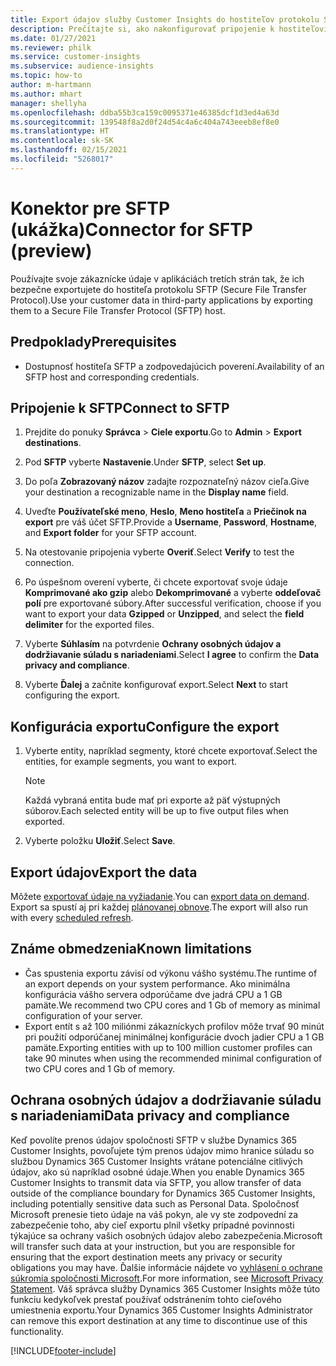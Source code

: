 ```yaml
---
title: Export údajov služby Customer Insights do hostiteľov protokolu SFTP
description: Prečítajte si, ako nakonfigurovať pripojenie k hostiteľovi SFTP.
ms.date: 01/27/2021
ms.reviewer: philk
ms.service: customer-insights
ms.subservice: audience-insights
ms.topic: how-to
author: m-hartmann
ms.author: mhart
manager: shellyha
ms.openlocfilehash: ddba55b3ca159c0095371e46385dcf1d3ed4a63d
ms.sourcegitcommit: 139548f8a2d0f24d54c4a6c404a743eeeb8ef8e0
ms.translationtype: HT
ms.contentlocale: sk-SK
ms.lasthandoff: 02/15/2021
ms.locfileid: "5268017"
---
```

# <a name="connector-for-sftp-preview"></a><span data-ttu-id="a64cd-103">Konektor pre SFTP (ukážka)</span><span class="sxs-lookup"><span data-stu-id="a64cd-103">Connector for SFTP (preview)</span></span>

<span data-ttu-id="a64cd-104">Používajte svoje zákaznícke údaje v aplikáciách tretích strán tak, že ich bezpečne exportujete do hostiteľa protokolu SFTP (Secure File Transfer Protocol).</span><span class="sxs-lookup"><span data-stu-id="a64cd-104">Use your customer data in third-party applications by exporting them to a Secure File Transfer Protocol (SFTP) host.</span></span>

## <a name="prerequisites"></a><span data-ttu-id="a64cd-105">Predpoklady</span><span class="sxs-lookup"><span data-stu-id="a64cd-105">Prerequisites</span></span>

- <span data-ttu-id="a64cd-106">Dostupnosť hostiteľa SFTP a zodpovedajúcich poverení.</span><span class="sxs-lookup"><span data-stu-id="a64cd-106">Availability of an SFTP host and corresponding credentials.</span></span>

## <a name="connect-to-sftp"></a><span data-ttu-id="a64cd-107">Pripojenie k SFTP</span><span class="sxs-lookup"><span data-stu-id="a64cd-107">Connect to SFTP</span></span>

1. <span data-ttu-id="a64cd-108">Prejdite do ponuky **Správca** > **Ciele exportu**.</span><span class="sxs-lookup"><span data-stu-id="a64cd-108">Go to **Admin** > **Export destinations**.</span></span>

1. <span data-ttu-id="a64cd-109">Pod **SFTP** vyberte **Nastavenie**.</span><span class="sxs-lookup"><span data-stu-id="a64cd-109">Under **SFTP**, select **Set up**.</span></span>

1. <span data-ttu-id="a64cd-110">Do poľa **Zobrazovaný názov** zadajte rozpoznateľný názov cieľa.</span><span class="sxs-lookup"><span data-stu-id="a64cd-110">Give your destination a recognizable name in the **Display name** field.</span></span>

1. <span data-ttu-id="a64cd-111">Uveďte **Používateľské meno**, **Heslo**, **Meno hostiteľa** a **Priečinok na export** pre váš účet SFTP.</span><span class="sxs-lookup"><span data-stu-id="a64cd-111">Provide a **Username**, **Password**, **Hostname**, and **Export folder** for your SFTP account.</span></span>

1. <span data-ttu-id="a64cd-112">Na otestovanie pripojenia vyberte **Overiť**.</span><span class="sxs-lookup"><span data-stu-id="a64cd-112">Select **Verify** to test the connection.</span></span>

1. <span data-ttu-id="a64cd-113">Po úspešnom overení vyberte, či chcete exportovať svoje údaje **Komprimované ako gzip** alebo **Dekomprimované** a vyberte **oddeľovač polí** pre exportované súbory.</span><span class="sxs-lookup"><span data-stu-id="a64cd-113">After successful verification, choose if you want to export your data **Gzipped** or **Unzipped**, and select the **field delimiter** for the exported files.</span></span>

1. <span data-ttu-id="a64cd-114">Vyberte **Súhlasím** na potvrdenie **Ochrany osobných údajov a dodržiavanie súladu s nariadeniami**.</span><span class="sxs-lookup"><span data-stu-id="a64cd-114">Select **I agree** to confirm the **Data privacy and compliance**.</span></span>

1. <span data-ttu-id="a64cd-115">Vyberte **Ďalej** a začnite konfigurovať export.</span><span class="sxs-lookup"><span data-stu-id="a64cd-115">Select **Next** to start configuring the export.</span></span>

## <a name="configure-the-export"></a><span data-ttu-id="a64cd-116">Konfigurácia exportu</span><span class="sxs-lookup"><span data-stu-id="a64cd-116">Configure the export</span></span>

1. <span data-ttu-id="a64cd-117">Vyberte entity, napríklad segmenty, ktoré chcete exportovať.</span><span class="sxs-lookup"><span data-stu-id="a64cd-117">Select the entities, for example segments, you want to export.</span></span>

   > [!NOTE]
   > <span data-ttu-id="a64cd-118">Každá vybraná entita bude mať pri exporte až päť výstupných súborov.</span><span class="sxs-lookup"><span data-stu-id="a64cd-118">Each selected entity will be up to five output files when exported.</span></span> 

1. <span data-ttu-id="a64cd-119">Vyberte položku **Uložiť**.</span><span class="sxs-lookup"><span data-stu-id="a64cd-119">Select **Save**.</span></span>

## <a name="export-the-data"></a><span data-ttu-id="a64cd-120">Export údajov</span><span class="sxs-lookup"><span data-stu-id="a64cd-120">Export the data</span></span>

<span data-ttu-id="a64cd-121">Môžete [exportovať údaje na vyžiadanie](export-destinations.md).</span><span class="sxs-lookup"><span data-stu-id="a64cd-121">You can [export data on demand](export-destinations.md).</span></span> <span data-ttu-id="a64cd-122">Export sa spustí aj pri každej [plánovanej obnove](system.md#schedule-tab).</span><span class="sxs-lookup"><span data-stu-id="a64cd-122">The export will also run with every [scheduled refresh](system.md#schedule-tab).</span></span>

## <a name="known-limitations"></a><span data-ttu-id="a64cd-123">Známe obmedzenia</span><span class="sxs-lookup"><span data-stu-id="a64cd-123">Known limitations</span></span>

- <span data-ttu-id="a64cd-124">Čas spustenia exportu závisí od výkonu vášho systému.</span><span class="sxs-lookup"><span data-stu-id="a64cd-124">The runtime of an export depends on your system performance.</span></span> <span data-ttu-id="a64cd-125">Ako minimálna konfigurácia vášho servera odporúčame dve jadrá CPU a 1 GB pamäte.</span><span class="sxs-lookup"><span data-stu-id="a64cd-125">We recommend two CPU cores and 1 Gb of memory as minimal configuration of your server.</span></span> 
- <span data-ttu-id="a64cd-126">Export entít s až 100 miliónmi zákazníckych profilov môže trvať 90 minút pri použití odporúčanej minimálnej konfigurácie dvoch jadier CPU a 1 GB pamäte.</span><span class="sxs-lookup"><span data-stu-id="a64cd-126">Exporting entities with up to 100 million customer profiles can take 90 minutes when using the recommended minimal configuration of two CPU cores and 1 Gb of memory.</span></span> 

## <a name="data-privacy-and-compliance"></a><span data-ttu-id="a64cd-127">Ochrana osobných údajov a dodržiavanie súladu s nariadeniami</span><span class="sxs-lookup"><span data-stu-id="a64cd-127">Data privacy and compliance</span></span>

<span data-ttu-id="a64cd-128">Keď povolíte prenos údajov spoločnosti SFTP v službe Dynamics 365 Customer Insights, povoľujete tým prenos údajov mimo hranice súladu so službou Dynamics 365 Customer Insights vrátane potenciálne citlivých údajov, ako sú napríklad osobné údaje.</span><span class="sxs-lookup"><span data-stu-id="a64cd-128">When you enable Dynamics 365 Customer Insights to transmit data via SFTP, you allow transfer of data outside of the compliance boundary for Dynamics 365 Customer Insights, including potentially sensitive data such as Personal Data.</span></span> <span data-ttu-id="a64cd-129">Spoločnosť Microsoft prenesie tieto údaje na váš pokyn, ale vy ste zodpovední za zabezpečenie toho, aby cieľ exportu plnil všetky prípadné povinnosti týkajúce sa ochrany vašich osobných údajov alebo zabezpečenia.</span><span class="sxs-lookup"><span data-stu-id="a64cd-129">Microsoft will transfer such data at your instruction, but you are responsible for ensuring that the export destination meets any privacy or security obligations you may have.</span></span> <span data-ttu-id="a64cd-130">Ďalšie informácie nájdete vo [vyhlásení o ochrane súkromia spoločnosti Microsoft](https://go.microsoft.com/fwlink/?linkid=396732).</span><span class="sxs-lookup"><span data-stu-id="a64cd-130">For more information, see [Microsoft Privacy Statement](https://go.microsoft.com/fwlink/?linkid=396732).</span></span>
<span data-ttu-id="a64cd-131">Váš správca služby Dynamics 365 Customer Insights môže túto funkciu kedykoľvek prestať používať odstránením tohto cieľového umiestnenia exportu.</span><span class="sxs-lookup"><span data-stu-id="a64cd-131">Your Dynamics 365 Customer Insights Administrator can remove this export destination at any time to discontinue use of this functionality.</span></span>


[!INCLUDE[footer-include](../includes/footer-banner.md)]